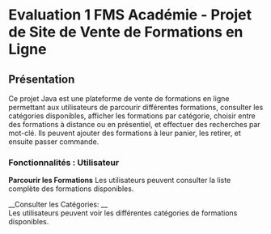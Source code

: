 # Evaluation 1 FMS Académie - Projet de Site de Vente de Formations en Ligne
## Présentation
Ce projet Java est une plateforme de vente de formations en ligne permettant aux utilisateurs de parcourir différentes formations, consulter les catégories disponibles, 
afficher les formations par catégorie, choisir entre des formations à distance ou en présentiel, et effectuer des recherches par mot-clé. 
Ils peuvent ajouter des formations à leur panier, les retirer, et ensuite passer commande.

### Fonctionnalités : Utilisateur

__Parcourir les Formations__ 
  Les utilisateurs peuvent consulter la liste complète des formations disponibles.

__Consulter les Catégories: __  
   Les utilisateurs peuvent voir les différentes catégories de formations disponibles.
     



